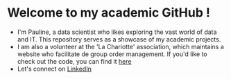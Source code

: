 # Welcome to my academic GitHub !

- I'm Pauline, a data scientist who likes exploring the vast world of data and IT. This repository serves as a showcase of my academic projects.
- I am also a volunteer at the 'La Chariotte' association, which maintains a website who facilitate de group order management. If you'd like to check out the code, you can find it [here](https://gitlab.com/la-chariotte/la_chariotte)
- Let's connect on [LinkedIn](https://www.linkedin.com/in/pauline-attal/)



